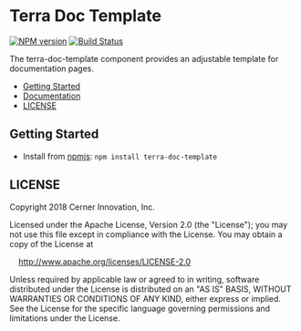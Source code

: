 # Terra Doc Template


[![NPM version](https://badgen.net/npm/v/terra-doc-template)](https://www.npmjs.org/package/terra-doc-template)
[![Build Status](https://badgen.net/travis/cerner/terra-core)](https://travis-ci.org/cerner/terra-core)

The terra-doc-template component provides an adjustable template for documentation pages.

- [Getting Started](#getting-started)
- [Documentation](https://github.com/cerner/terra-core/tree/master/packages/terra-doc-template/docs)
- [LICENSE](#license)

## Getting Started

- Install from [npmjs](https://www.npmjs.com): `npm install terra-doc-template`

## LICENSE

Copyright 2018 Cerner Innovation, Inc.

Licensed under the Apache License, Version 2.0 (the "License"); you may not use this file except in compliance with the License. You may obtain a copy of the License at

&nbsp;&nbsp;&nbsp;&nbsp;http://www.apache.org/licenses/LICENSE-2.0

Unless required by applicable law or agreed to in writing, software distributed under the License is distributed on an "AS IS" BASIS, WITHOUT WARRANTIES OR CONDITIONS OF ANY KIND, either express or implied. See the License for the specific language governing permissions and limitations under the License.
